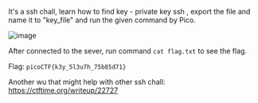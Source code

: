 It's a ssh chall, learn how to find key - private key ssh , export the file and name it to "key_file" and run the given command by Pico.

![image](https://user-images.githubusercontent.com/101840614/159117346-1f5812de-10bc-4e96-bb9e-cb928518c379.png)

After connected to the sever, run command ```cat flag.txt``` to see the flag.

Flag: ```picoCTF{k3y_5l3u7h_75b85d71}```

Another wu that might help with other ssh chall: https://ctftime.org/writeup/22727
